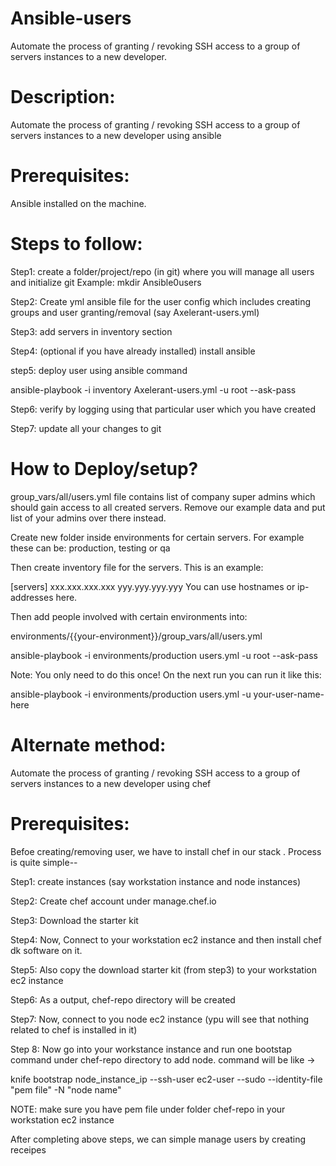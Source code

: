 # Ansible-users
Automate the process of granting / revoking SSH access to a group of servers instances to a new developer.

# Description:

Automate the process of granting / revoking SSH access to a group of servers instances to a new developer using ansible


# Prerequisites:
Ansible installed on the machine.

# Steps to follow:

Step1: create a folder/project/repo (in git) where you will manage all users and initialize git
Example: mkdir Ansible0users


Step2: Create yml ansible file for the user config which includes creating groups and user granting/removal (say Axelerant-users.yml)


Step3: add servers in inventory section


Step4: (optional if you have already installed) install ansible


step5: deploy user using ansible command


ansible-playbook -i inventory Axelerant-users.yml -u root --ask-pass



Step6: verify by logging using that particular user which you have created


Step7: update all your changes to git

# How to Deploy/setup?

group_vars/all/users.yml file contains list of company super admins which should gain access to all created servers. Remove our example data and put list of your admins over there instead.

Create new folder inside environments for certain servers. For example these can be: production, testing or qa

Then create inventory file for the servers. This is an example:

[servers]
xxx.xxx.xxx.xxx
yyy.yyy.yyy.yyy
You can use hostnames or ip-addresses here.

Then add people involved with certain environments into:

environments/{{your-environment}}/group_vars/all/users.yml

ansible-playbook -i environments/production users.yml -u root --ask-pass

Note: You only need to do this once! On the next run you can run it like this:

ansible-playbook -i environments/production users.yml -u your-user-name-here

# Alternate method:

Automate the process of granting / revoking SSH access to a group of servers instances to a new developer using chef

# Prerequisites:

Befoe creating/removing user, we have to install chef in our stack . Process is quite simple--

Step1: create instances (say workstation instance and node instances)

Step2: Create chef account under manage.chef.io

Step3: Download the starter kit 

Step4: Now, Connect to your workstation ec2 instance and then install chef dk software on it.

Step5: Also copy the download starter kit (from step3) to your workstation ec2 instance

Step6: As a output, chef-repo directory will be created 

Step7: Now, connect to you node ec2 instance (ypu will see that nothing related to chef is installed in it)

Step 8: Now go into your workstance instance and run one bootstap command under chef-repo directory to add node. command will 
be like ->

knife bootstrap node_instance_ip --ssh-user ec2-user --sudo --identity-file "pem file" -N "node name" 

NOTE: make sure you have pem file under folder chef-repo in your workstation ec2 instance

After completing above steps, we can simple manage users by creating receipes




	     


